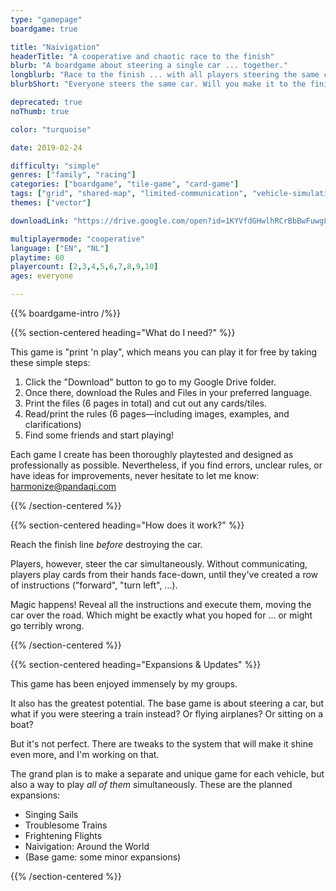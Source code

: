 ```yaml
---
type: "gamepage"
boardgame: true

title: "Naivigation"
headerTitle: "A cooperative and chaotic race to the finish"
blurb: "A boardgame about steering a single car ... together."
longblurb: "Race to the finish ... with all players steering the same car at the same time!"
blurbShort: "Everyone steers the same car. Will you make it to the finish?"

deprecated: true
noThumb: true

color: "turquoise"

date: 2019-02-24

difficulty: "simple"
genres: ["family", "racing"]
categories: ["boardgame", "tile-game", "card-game"]
tags: ["grid", "shared-map", "limited-communication", "vehicle-simulation", "tile-placement", "programming"]
themes: ["vector"]

downloadLink: "https://drive.google.com/open?id=1KYVfdGHwlhRCrBbBwFuwgL5mWycQ8lb3"

multiplayermode: "cooperative"
language: ["EN", "NL"]
playtime: 60
playercount: [2,3,4,5,6,7,8,9,10]
ages: everyone

---
```


<!--- A cooperative game for 2&ndash;10 players about guessing the actions of your fellow players, creating a solid plan without saying anything ... and then failing to execute that plan and driving your car into a lake. --->

{{% boardgame-intro /%}}

{{% section-centered heading="What do I need?" %}}

This game is "print 'n play", which means you can play it for free by taking these simple steps:
1. Click the "Download" button to go to my Google Drive folder.
2. Once there, download the Rules and Files in your preferred language.
3. Print the files (6 pages in total) and cut out any cards/tiles.
4. Read/print the rules (6 pages&mdash;including images, examples, and clarifications)
5. Find some friends and start playing!

Each game I create has been thoroughly playtested and designed as professionally as possible. Nevertheless, if you find errors, unclear rules, or have ideas for improvements, never hesitate to let me know: [harmonize@pandaqi.com](mailto:harmonize@pandaqi.com)

{{% /section-centered %}}

{{% section-centered heading="How does it work?" %}}

Reach the finish line _before_ destroying the car. 

Players, however, steer the car simultaneously. Without communicating, players play cards from their hands face-down, until they've created a row of instructions ("forward", "turn left", ...).

Magic happens! Reveal all the instructions and execute them, moving the car over the road. Which might be exactly what you hoped for ... or might go terribly wrong.

{{% /section-centered %}}

{{% section-centered heading="Expansions &amp; Updates" %}}

This game has been enjoyed immensely by my groups. 

It also has the greatest potential. The base game is about steering a car, but what if you were steering a train instead? Or flying airplanes? Or sitting on a boat?

But it's not perfect. There are tweaks to the system that will make it shine even more, and I'm working on that.

The grand plan is to make a separate and unique game for each vehicle, but also a way to play _all of them_ simultaneously. These are the planned expansions:
- Singing Sails
- Troublesome Trains
- Frightening Flights
- Naivigation: Around the World
- (Base game: some minor expansions)

{{% /section-centered %}}